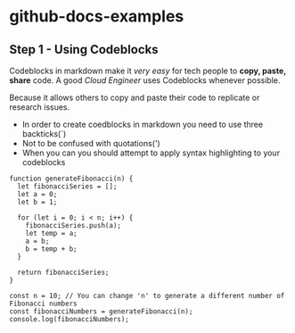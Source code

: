 # github-docs-examples

## Step 1 - Using Codeblocks
Codeblocks in markdown make it *very easy* for tech people to **copy, paste, share** code.
A good _Cloud Engineer_ uses Codeblocks whenever possible.

Because it allows others to copy and paste their code to replicate or research issues.

- In order to create coedblocks in markdown you need to use three backticks(`)
- Not to be confused with quotations(')
- When you can you should attempt to apply syntax highlighting to your codeblocks

  

``` ipython
function generateFibonacci(n) {
  let fibonacciSeries = [];
  let a = 0;
  let b = 1;

  for (let i = 0; i < n; i++) {
    fibonacciSeries.push(a);
    let temp = a;
    a = b;
    b = temp + b;
  }

  return fibonacciSeries;
}

const n = 10; // You can change 'n' to generate a different number of Fibonacci numbers
const fibonacciNumbers = generateFibonacci(n);
console.log(fibonacciNumbers);
```
